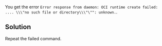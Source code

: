 You get the error `Error response from daemon: OCI runtime create failed: .... \\\"no such file or directory\\\"\"": unknown.`.

## Solution

Repeat the failed command. 